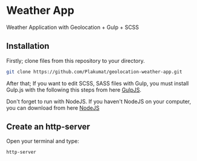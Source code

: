 # Weather App
Weather Application with Geolocation + Gulp + SCSS

## Installation
Firstly; clone files from this repository to your directory.
```sh
git clone https://github.com/Plakumat/geolocation-weather-app.git
```
After that; If you want to edit SCSS, SASS files with Gulp, you must install Gulp.js 
with the following this steps from here [GulpJS](https://gulpjs.com).

Don't forget to run with NodeJS.
If you haven't NodeJS on your computer, you can download from here [NodeJS](https://nodejs.org)

## Create an http-server
Open your terminal and type:
```sh
http-server
```
